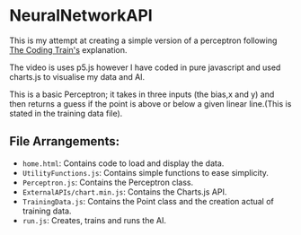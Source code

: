 # NeuralNetworkAPI

This is my attempt at creating a simple version of a perceptron following [The Coding Train's](https://www.youtube.com/watch?v=ntKn5TPHHAk&list=PLRqwX-V7Uu6aCibgK1PTWWu9by6XFdCfh&index=2) explanation.

The video is uses p5.js however I have coded in pure javascript and used charts.js to visualise my data and AI.

This is a basic Perceptron; it takes in three inputs (the bias,x and y) and then returns a guess if the point is above or below a given linear line.(This is stated in the training data file).

## File Arrangements:

- `home.html`: Contains code to load and display the data.
- `UtilityFunctions.js`: Contains simple functions to ease simplicity.
- `Perceptron.js`: Contains the Perceptron class.
- `ExternalAPIs/chart.min.js`: Contains the Charts.js API.
- `TrainingData.js`: Contains the Point class and the creation actual of training data.
- `run.js`: Creates, trains and runs the AI.
